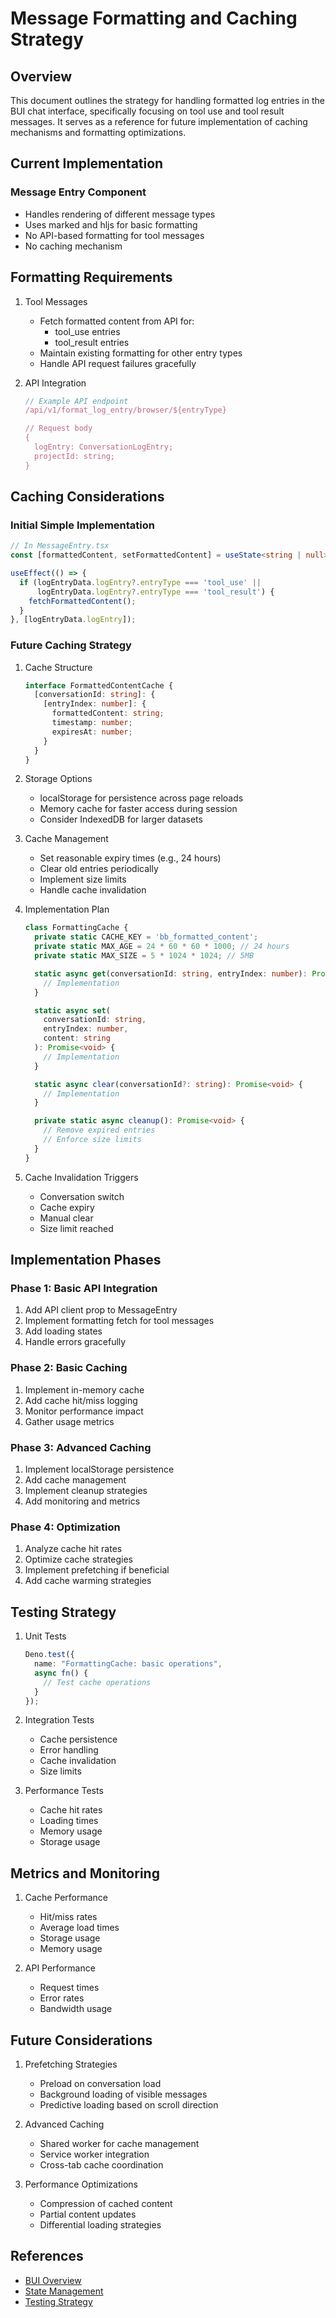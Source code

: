 # Message Formatting and Caching Strategy

## Overview

This document outlines the strategy for handling formatted log entries in the BUI chat interface, specifically focusing on tool use and tool result messages. It serves as a reference for future implementation of caching mechanisms and formatting optimizations.

## Current Implementation

### Message Entry Component
- Handles rendering of different message types
- Uses marked and hljs for basic formatting
- No API-based formatting for tool messages
- No caching mechanism

## Formatting Requirements

1. Tool Messages
   - Fetch formatted content from API for:
     - tool_use entries
     - tool_result entries
   - Maintain existing formatting for other entry types
   - Handle API request failures gracefully

2. API Integration
   ```typescript
   // Example API endpoint
   /api/v1/format_log_entry/browser/${entryType}
   
   // Request body
   {
     logEntry: ConversationLogEntry;
     projectId: string;
   }
   ```

## Caching Considerations

### Initial Simple Implementation
```typescript
// In MessageEntry.tsx
const [formattedContent, setFormattedContent] = useState<string | null>(null);

useEffect(() => {
  if (logEntryData.logEntry?.entryType === 'tool_use' || 
      logEntryData.logEntry?.entryType === 'tool_result') {
    fetchFormattedContent();
  }
}, [logEntryData.logEntry]);
```

### Future Caching Strategy

1. Cache Structure
   ```typescript
   interface FormattedContentCache {
     [conversationId: string]: {
       [entryIndex: number]: {
         formattedContent: string;
         timestamp: number;
         expiresAt: number;
       }
     }
   }
   ```

2. Storage Options
   - localStorage for persistence across page reloads
   - Memory cache for faster access during session
   - Consider IndexedDB for larger datasets

3. Cache Management
   - Set reasonable expiry times (e.g., 24 hours)
   - Clear old entries periodically
   - Implement size limits
   - Handle cache invalidation

4. Implementation Plan
   ```typescript
   class FormattingCache {
     private static CACHE_KEY = 'bb_formatted_content';
     private static MAX_AGE = 24 * 60 * 60 * 1000; // 24 hours
     private static MAX_SIZE = 5 * 1024 * 1024; // 5MB

     static async get(conversationId: string, entryIndex: number): Promise<string | null> {
       // Implementation
     }

     static async set(
       conversationId: string, 
       entryIndex: number, 
       content: string
     ): Promise<void> {
       // Implementation
     }

     static async clear(conversationId?: string): Promise<void> {
       // Implementation
     }

     private static async cleanup(): Promise<void> {
       // Remove expired entries
       // Enforce size limits
     }
   }
   ```

5. Cache Invalidation Triggers
   - Conversation switch
   - Cache expiry
   - Manual clear
   - Size limit reached

## Implementation Phases

### Phase 1: Basic API Integration
1. Add API client prop to MessageEntry
2. Implement formatting fetch for tool messages
3. Add loading states
4. Handle errors gracefully

### Phase 2: Basic Caching
1. Implement in-memory cache
2. Add cache hit/miss logging
3. Monitor performance impact
4. Gather usage metrics

### Phase 3: Advanced Caching
1. Implement localStorage persistence
2. Add cache management
3. Implement cleanup strategies
4. Add monitoring and metrics

### Phase 4: Optimization
1. Analyze cache hit rates
2. Optimize cache strategies
3. Implement prefetching if beneficial
4. Add cache warming strategies

## Testing Strategy

1. Unit Tests
   ```typescript
   Deno.test({
     name: "FormattingCache: basic operations",
     async fn() {
       // Test cache operations
     }
   });
   ```

2. Integration Tests
   - Cache persistence
   - Error handling
   - Cache invalidation
   - Size limits

3. Performance Tests
   - Cache hit rates
   - Loading times
   - Memory usage
   - Storage usage

## Metrics and Monitoring

1. Cache Performance
   - Hit/miss rates
   - Average load times
   - Storage usage
   - Memory usage

2. API Performance
   - Request times
   - Error rates
   - Bandwidth usage

## Future Considerations

1. Prefetching Strategies
   - Preload on conversation load
   - Background loading of visible messages
   - Predictive loading based on scroll direction

2. Advanced Caching
   - Shared worker for cache management
   - Service worker integration
   - Cross-tab cache coordination

3. Performance Optimizations
   - Compression of cached content
   - Partial content updates
   - Differential loading strategies

## References

- [BUI Overview](../overview.md)
- [State Management](../architecture/state-management.md)
- [Testing Strategy](../testing/strategy.md)